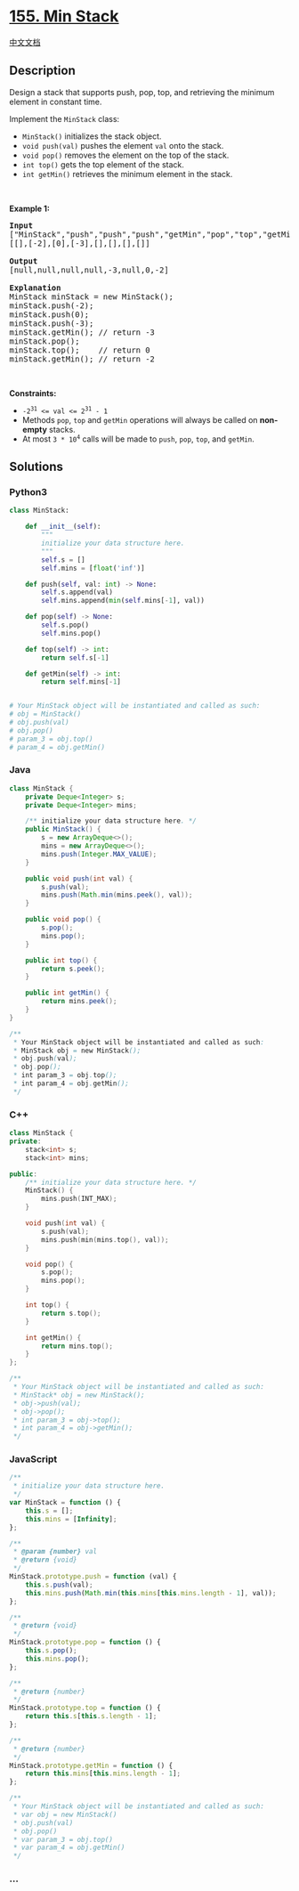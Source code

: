 # [155. Min Stack](https://leetcode.com/problems/min-stack)

[中文文档](/solution/0100-0199/0155.Min%20Stack/README.md)

## Description

<p>Design a stack that supports push, pop, top, and retrieving the minimum element in constant time.</p>

<p>Implement the <code>MinStack</code> class:</p>

<ul>
	<li><code>MinStack()</code> initializes the stack object.</li>
	<li><code>void push(val)</code> pushes the element <code>val</code> onto the stack.</li>
	<li><code>void pop()</code> removes the element on the top of the stack.</li>
	<li><code>int top()</code> gets the top element of the stack.</li>
	<li><code>int getMin()</code> retrieves the minimum element in the stack.</li>
</ul>

<p>&nbsp;</p>
<p><strong>Example 1:</strong></p>

<pre>
<strong>Input</strong>
[&quot;MinStack&quot;,&quot;push&quot;,&quot;push&quot;,&quot;push&quot;,&quot;getMin&quot;,&quot;pop&quot;,&quot;top&quot;,&quot;getMin&quot;]
[[],[-2],[0],[-3],[],[],[],[]]

<strong>Output</strong>
[null,null,null,null,-3,null,0,-2]

<strong>Explanation</strong>
MinStack minStack = new MinStack();
minStack.push(-2);
minStack.push(0);
minStack.push(-3);
minStack.getMin(); // return -3
minStack.pop();
minStack.top();    // return 0
minStack.getMin(); // return -2
</pre>

<p>&nbsp;</p>
<p><strong>Constraints:</strong></p>

<ul>
	<li><code>-2<sup>31</sup> &lt;= val &lt;= 2<sup>31</sup> - 1</code></li>
	<li>Methods <code>pop</code>, <code>top</code> and <code>getMin</code> operations will always be called on <strong>non-empty</strong> stacks.</li>
	<li>At most <code>3 * 10<sup>4</sup></code> calls will be made to <code>push</code>, <code>pop</code>, <code>top</code>, and <code>getMin</code>.</li>
</ul>

## Solutions

<!-- tabs:start -->

### **Python3**

```python
class MinStack:

    def __init__(self):
        """
        initialize your data structure here.
        """
        self.s = []
        self.mins = [float('inf')]

    def push(self, val: int) -> None:
        self.s.append(val)
        self.mins.append(min(self.mins[-1], val))

    def pop(self) -> None:
        self.s.pop()
        self.mins.pop()

    def top(self) -> int:
        return self.s[-1]

    def getMin(self) -> int:
        return self.mins[-1]


# Your MinStack object will be instantiated and called as such:
# obj = MinStack()
# obj.push(val)
# obj.pop()
# param_3 = obj.top()
# param_4 = obj.getMin()
```

### **Java**

```java
class MinStack {
    private Deque<Integer> s;
    private Deque<Integer> mins;

    /** initialize your data structure here. */
    public MinStack() {
        s = new ArrayDeque<>();
        mins = new ArrayDeque<>();
        mins.push(Integer.MAX_VALUE);
    }

    public void push(int val) {
        s.push(val);
        mins.push(Math.min(mins.peek(), val));
    }

    public void pop() {
        s.pop();
        mins.pop();
    }

    public int top() {
        return s.peek();
    }

    public int getMin() {
        return mins.peek();
    }
}

/**
 * Your MinStack object will be instantiated and called as such:
 * MinStack obj = new MinStack();
 * obj.push(val);
 * obj.pop();
 * int param_3 = obj.top();
 * int param_4 = obj.getMin();
 */
```

### **C++**

```cpp
class MinStack {
private:
    stack<int> s;
    stack<int> mins;

public:
    /** initialize your data structure here. */
    MinStack() {
        mins.push(INT_MAX);
    }

    void push(int val) {
        s.push(val);
        mins.push(min(mins.top(), val));
    }

    void pop() {
        s.pop();
        mins.pop();
    }

    int top() {
        return s.top();
    }

    int getMin() {
        return mins.top();
    }
};

/**
 * Your MinStack object will be instantiated and called as such:
 * MinStack* obj = new MinStack();
 * obj->push(val);
 * obj->pop();
 * int param_3 = obj->top();
 * int param_4 = obj->getMin();
 */
```

### **JavaScript**

```js
/**
 * initialize your data structure here.
 */
var MinStack = function () {
    this.s = [];
    this.mins = [Infinity];
};

/**
 * @param {number} val
 * @return {void}
 */
MinStack.prototype.push = function (val) {
    this.s.push(val);
    this.mins.push(Math.min(this.mins[this.mins.length - 1], val));
};

/**
 * @return {void}
 */
MinStack.prototype.pop = function () {
    this.s.pop();
    this.mins.pop();
};

/**
 * @return {number}
 */
MinStack.prototype.top = function () {
    return this.s[this.s.length - 1];
};

/**
 * @return {number}
 */
MinStack.prototype.getMin = function () {
    return this.mins[this.mins.length - 1];
};

/**
 * Your MinStack object will be instantiated and called as such:
 * var obj = new MinStack()
 * obj.push(val)
 * obj.pop()
 * var param_3 = obj.top()
 * var param_4 = obj.getMin()
 */
```

### **...**

```

```

<!-- tabs:end -->
